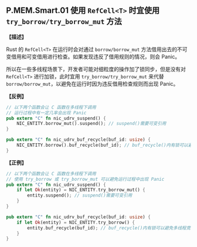 ## P.MEM.Smart.01 使用 `RefCell<T>` 时宜使用 `try_borrow/try_borrow_mut` 方法

**【描述】**

Rust 的 `RefCell<T>` 在运行时会对通过 `borrow/borrow_mut` 方法借用出去的不可变借用和可变借用进行检查。如果发现违反了借用规则的情况，则会 Panic。

所以在一些多线程场景下，开发者可能对细粒度的操作加了锁同步，但是没有对 `RefCell<T>` 进行加锁，此时宜用 `try_borrow/try_borrow_mut` 来代替
`borrow/borrow_mut`，以避免在运行时因为违反借用检查规则而出现 Panic。

**【反例】**

```rust
// 以下两个函数会让 C 函数在多线程下调用
// 运行过程中有一定几率会出现 Panic
pub extern "C" fn nic_udrv_suspend() {
    NIC_ENTITY.borrow_mut().suspend(); // suspend()需要可变引用
}

pub extern "C" fn nic_udrv_buf_recycle(buf_id: usize) {
    NIC_ENTITY.borrow().buf_recycle(buf_id); // buf_recycle()内有锁可以避免多线程竞争
}
```

**【正例】**

```rust
// 以下两个函数会让 C 函数在多线程下调用
// 使用 try_borrow 或 try_borrow_mut 可以避免运行过程中出现 Panic
pub extern "C" fn nic_udrv_suspend() {
    if let Ok(entity) = NIC_ENTITY.try_borrow_mut() {
        entity.suspend(); // suspend()需要可变引用
    }
}

pub extern "C" fn nic_udrv_buf_recycle(buf_id: usize) {
    if let Ok(entity) = NIC_ENTITY.try_borrow() {
        entity.buf_recycle(buf_id); // buf_recycle()内有锁可以避免多线程竞争
    }
}
```
